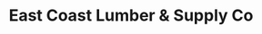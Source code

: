 ---
title: "East Coast Lumber & Supply Co"
url: /cocoa/east-coast-lumber-und-supply-co/
shop: Eisenwaren
---